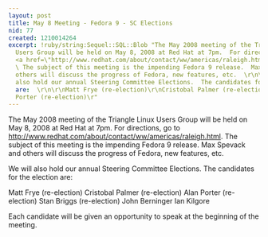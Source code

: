 ```yaml
---
layout: post
title: May 8 Meeting - Fedora 9 - SC Elections
nid: 77
created: 1210014264
excerpt: !ruby/string:Sequel::SQL::Blob "The May 2008 meeting of the Triangle Linux
  Users Group will be held on May 8, 2008 at Red Hat at 7pm.  For directions, go to
  <a href=\"http://www.redhat.com/about/contact/ww/americas/raleigh.html\">http://www.redhat.com/about/contact/ww/americas/raleigh.html</a>.
  \ The subject of this meeting is the impending Fedora 9 release.  Max Spevack and
  others will discuss the progress of Fedora, new features, etc.  \r\n\r\nWe will
  also hold our annual Steering Committee Elections.  The candidates for the election
  are:  \r\n\r\nMatt Frye (re-election)\r\nCristobal Palmer (re-election)\r\nAlan
  Porter (re-election)\r"
---
```

The May 2008 meeting of the Triangle Linux Users Group will be held on May 8, 2008 at Red Hat at 7pm.  For directions, go to <a href="http://www.redhat.com/about/contact/ww/americas/raleigh.html">http://www.redhat.com/about/contact/ww/americas/raleigh.html</a>.  The subject of this meeting is the impending Fedora 9 release.  Max Spevack and others will discuss the progress of Fedora, new features, etc.  

We will also hold our annual Steering Committee Elections.  The candidates for the election are:  

Matt Frye (re-election)
Cristobal Palmer (re-election)
Alan Porter (re-election)
Stan Briggs (re-election)
John Berninger
Ian Kilgore

Each candidate will be given an opportunity to speak at the beginning of the meeting.


